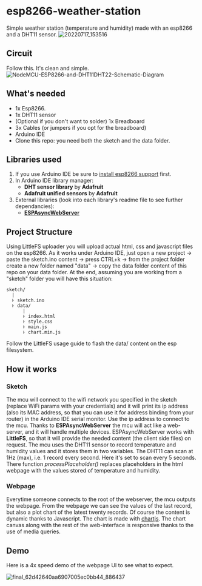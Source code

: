 # esp8266-weather-station
Simple weather station (temperature and humidity) made with an esp8266 and a DHT11 sensor.
![20220717_153516](https://user-images.githubusercontent.com/88981092/179401297-ec74eba5-8fb1-4e25-8617-734570798e17.jpg)

## Circuit
Follow this. It's clean and simple.
![NodeMCU-ESP8266-and-DHT11DHT22-Schematic-Diagram](https://user-images.githubusercontent.com/88981092/179401236-158f1562-7662-4d65-98e9-dc4e04b6a4c0.jpeg)

## What's needed
- 1x Esp8266.
- 1x DHT11 sensor
- (Optional if you don't want to solder) 1x Breadboard
- 3x Cables (or jumpers if you opt for the breadboard)
- Arduino IDE
- Clone this repo: you need both the sketch and the data folder.

## Libraries used
1. If you use Arduino IDE be sure to [install esp8266 support](https://randomnerdtutorials.com/installing-the-esp32-board-in-arduino-ide-windows-instructions/) first.
2. In Arduino IDE library manager:
    - **DHT sensor library** by **Adafruit**
    - **Adafruit unified sensors** by **Adafruit**
3. External libraries (look into each library's readme file to see further dependancies):
    - [**ESPAsyncWebServer**](https://github.com/me-no-dev/ESPAsyncWebServer)

## Project Structure
Using LittleFS uploader you will upload actual html, css and javascript files on the esp8266. As it works under Arduino IDE, just open a new project -> paste the sketch.ino content -> press CTRL+k -> from the project folder create a new folder named "data" -> copy the data folder content of this repo on your data folder. At the end, assuming you are working from a "sketch" folder you will have this situation:
```
sketch/
  |
  ꜔ sketch.ino
  ꜔ data/
      |
      ꜔ index.html
      ꜔ style.css
      ꜔ main.js
      ꜔ chart.min.js

```
Follow the LittleFS usage guide to flash the data/ content on the esp filesystem.

## How it works
### Sketch
The mcu will connect to the wifi network you specified in the sketch (replace WiFi params with your credentials) and it will print its ip address (also its MAC address, so that you can use it for address binding from your router) in the Arduino IDE serial monitor. Use the ip address to connect to the mcu. Thanks to **ESPAsyncWebServer** the mcu will act like a web-server, and it will handle multiple devices. ESPAsyncWebServer works with **LittleFS**, so that it will provide the needed content (the client side files) on request.
The mcu uses the DHT11 sensor to record temperature and humidity values and it stores them in two variables. The DHT11 can scan at 1Hz (max), i.e. 1 record every second. Here it's set to scan every 5 seconds. There function _processPlaceholder()_ replaces placeholders in the html webpage with the values stored of temperature and humidity.
### Webpage
Everytime someone connects to the root of the webserver, the mcu outputs the webpage. From the webpage we can see the values of the last record, but also a plot chart of the latest twenty records. Of course the content is dynamic thanks to Javascript. The chart is made with [chartjs](https://www.chartjs.org/). The chart canvas along with the rest of the web-interface is responsive thanks to the use of media queries.

## Demo
Here is a 4x speed demo of the webpage UI to see what to expect.

![final_62d42640aa6907005ec0bb44_886437](https://user-images.githubusercontent.com/88981092/179406486-98ea10e7-c990-4647-b452-5bdb8cc181d1.gif)
